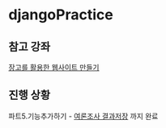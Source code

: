 # djangoPractice


## 참고 강좌
[장고를 활용한 웹사이트 만들기][1]


## 진행 상황
파트5.기능추가하기 - [여론조사 결과저장][2] 까지 완료

[1]: https://programmers.co.kr/learn/courses/6
[2]: https://programmers.co.kr/learn/courses/6/lessons/490
